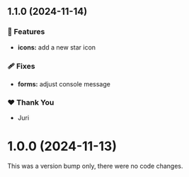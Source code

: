 ## 1.1.0 (2024-11-14)

### 🚀 Features

- **icons:** add a new star icon

### 🩹 Fixes

- **forms:** adjust console message

### ❤️  Thank You

- Juri

# 1.0.0 (2024-11-13)

This was a version bump only, there were no code changes.